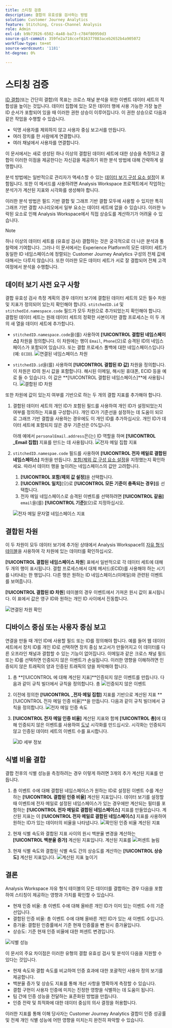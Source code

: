 ```yaml
---
title: 스티칭 검증
description: 결합의 유효성을 검사하는 방법
solution: Customer Journey Analytics
feature: Stitching, Cross-Channel Analysis
role: Admin
exl-id: b9b73926-6502-4a48-ba73-c784f80950d3
source-git-commit: 359fe2a718ccef816377083aceb2652b4a905072
workflow-type: tm+mt
source-wordcount: '1181'
ht-degree: 0%

---
```


# 스티칭 검증

[ID 결합](/help/stitching/overview.md)(또는 간단히 결합)의 목표는 크로스 채널 분석을 위한 이벤트 데이터 세트의 적합성을 높이는 것입니다. 데이터 집합에 있는 모든 데이터 행에 사용 가능한 가장 높은 ID 순서가 포함되어 있을 때 이러한 권한 상승이 이루어집니다. 이 권한 상승으로 다음과 같은 작업을 수행할 수 있습니다.

* 익명 사용자를 제외하지 않고 사용자 중심 보고서를 만듭니다.
* 여러 장치를 한 사람에게 연결합니다.
* 여러 채널에서 사용자를 연결합니다.

이 문서에서는 새로 생성된 하나 이상의 결합된 데이터 세트에 대한 상승을 측정하고 결합이 이러한 이점을 제공한다는 자신감을 제공하기 위한 분석 방법에 대해 간략하게 설명합니다.

분석 방법에는 일반적으로 관리자가 액세스할 수 있는 [데이터 보기 구성 요소 설정](/help/data-views/component-settings/overview.md)이 포함됩니다. 또한 이 메서드를 사용하려면 Analysis Workspace 프로젝트에서 작업하는 분석가가 계산된 지표와 시각화를 생성해야 합니다.

이러한 분석 방법은 필드 기반 결합 및 그래프 기반 결합 모두에 사용할 수 있지만 특히 그래프 기반 결합 시나리오에서 일부 요소는 데이터 세트에 없을 수 있습니다. 이러한 누락된 요소로 인해 Analysis Workspace에서 직접 상승도를 계산하기가 어려울 수 있습니다.

>[!NOTE]
>
>하나 이상의 데이터 세트를 (유효성 검사) 결합하는 것은 궁극적으로 더 나은 분석과 통찰력에 기여합니다. 그러나 이 문서에서는 Experience Platform의 모든 데이터 세트가 동일한 ID 네임스페이스에 정렬되는 Customer Journey Analytics 구성의 전체 값에 대해서는 다루지 않습니다. 또한 이러한 모든 데이터 세트가 서로 잘 결합되어 전체 고객 여정에서 분석을 수행합니다.


## 데이터 보기 사전 요구 사항

결합 유효성 검사 측정 계획의 경우 데이터 보기에 결합된 데이터 세트의 모든 필수 차원 및 지표가 정의되어 있는지 확인해야 합니다. `stitchedID.id` 및 `stitchedId.namespace.code` 필드가 모두 차원으로 추가되었는지 확인해야 합니다. 결합된 데이터 세트는 원래 데이터 세트의 정확한 사본이지만 결합 프로세스는 이 두 개의 새 열을 데이터 세트에 추가합니다.

* `stitchedID.namespace.code`을(를) 사용하여 **[!UICONTROL 결합된 네임스페이스]** 차원을 정의합니다. 이 차원에는 행이 `Email`, `Phone`(으)로 승격된 ID의 네임스페이스가 포함되어 있습니다. 또는 결합 프로세스 폴백에 대한 네임스페이스입니다(예: `ECID`).
  ![연결된 네임스페이스 차원](assets/stitchednamespace-dimension.png)

* `stitchedID.id`을(를) 사용하여 **[!UICONTROL 결합된 ID 값]** 차원을 정의합니다. 이 차원은 ID의 원시 값을 포함합니다. 해시된 이메일, 해시된 휴대폰, ECID 등을 예로 들 수 있습니다. 이 값은 **[!UICONTROL 결합된 네임스페이스]**에 사용됩니다.
  ![결합된 ID 차원](assets/stitchedid-dimension.png)


또한 차원에 값이 있는지 여부를 기반으로 하는 두 개의 결합 지표를 추가해야 합니다.

1. 결합된 데이터 세트의 개인 ID가 포함된 필드를 사용하여 개인 ID가 설정되었는지 여부를 정의하는 지표를 구성합니다. 개인 ID가 기준선을 설정하는 데 도움이 되므로 그래프 기반 결합을 사용하는 경우에도 이 개인 ID를 추가하십시오. 개인 ID가 데이터 세트에 포함되지 않은 경우 기준선은 0%입니다.

   아래 예에서 `personalEmail.address`은(는) ID 역할을 하며 **[!UICONTROL _Email 집합]** 지표를 만드는 데 사용됩니다.
   ![전자 메일 집합 지표](assets/emailset-metric.png)

1. `stitchedID.namespae.code` 필드를 사용하여 **[!UICONTROL 전자 메일로 결합된 네임스페이스]** 차원을 만듭니다. [포함/제외 값 구성 요소 설정](/help/data-views/component-settings/include-exclude-values.md)을 지정했는지 확인하세요. 따라서 데이터 행을 높이려는 네임스페이스의 값만 고려합니다.
   1. **[!UICONTROL 포함/제외 값 설정]**&#x200B;을 선택합니다.
   1. **[!UICONTROL 일치]**(으)로 **[!UICONTROL 모든 기준이 충족되는 경우]**&#x200B;를 선택합니다.
   1. 전자 메일 네임스페이스로 승격된 이벤트를 선택하려면 **[!UICONTROL 같음]** `email`을(를) **[!UICONTROL 기준]**(으)로 지정하십시오.

   ![전자 메일 문자열 네임스페이스 지표](assets/emailstitchednamespace-metric.png)

## 결합된 차원

이 두 차원이 모두 데이터 보기에 추가된 상태에서 Analysis Workspace의 [자유 형식 테이블](/help/analysis-workspace/visualizations/freeform-table/freeform-table.md)을 사용하여 각 차원에 있는 데이터를 확인하십시오.

**[!UICONTROL 결합된 네임스페이스 차원**] 표에서 일반적으로 각 데이터 세트에 대해 두 개의 행이 표시됩니다. 결합 프로세스에서 대체 메서드(ECID)를 사용해야 하는 시기를 나타내는 한 행입니다. 다른 행은 원하는 ID 네임스페이스(이메일)와 관련된 이벤트를 보여줍니다.

**[!UICONTROL 결합된 ID 차원**] 테이블의 경우 이벤트에서 가져온 원시 값이 표시됩니다. 이 표에서 값은 영구 ID와 원하는 개인 ID 사이에서 진동합니다.

![연결된 차원 확인](assets/check-data-on-stitching.png)


## 디바이스 중심 또는 사용자 중심 보고

연결을 만들 때 개인 ID에 사용할 필드 또는 ID를 정의해야 합니다. 예를 들어 웹 데이터 세트에서 장치 ID를 개인 ID로 선택하면 장치 중심 보고서가 만들어지고 이 데이터를 다른 오프라인 채널과 결합할 수 있는 기능이 없어집니다. 이메일과 같은 크로스 채널 필드 또는 ID를 선택하면 인증되지 않은 이벤트가 손실됩니다. 이러한 영향을 이해하려면 인증되지 않은 트래픽의 양과 인증된 트래픽의 양을 파악해야 합니다.

1. 총 **[!UICONTROL 에 대해 계산된 지표]**인증되지 않은 이벤트를 만듭니다. 다음과 같이 규칙 빌더에서 규칙을 정의합니다.
   총 ![인증되지 않은 이벤트](assets/calcmetric-unauthenticatedeventsovertotal.png)

1. 이전에 정의한 **[!UICONTROL _전자 메일 집합]** 지표를 기반으로 계산된 지표 **[!UICONTROL 전자 메일 인증 비율]**을 만듭니다. 다음과 같이 규칙 빌더에서 규칙을 정의합니다.
   ![전자 메일 인증 속도](assets/calcmetric-emailauthenticationrate.png)

1. **[!UICONTROL 전자 메일 인증 비율]** 계산된 지표와 함께 **[!UICONTROL 총]**&#x200B;에 대해 인증되지 않은 이벤트를 사용하여 [도넛](/help/analysis-workspace/visualizations/donut.md) 시각화를 만드십시오. 시각화는 인증되지 않고 인증된 데이터 세트의 이벤트 수를 표시합니다.

   ![ID 세부 정보](assets/identification-details.png)



## 식별 비율 결합

결합 전후의 식별 성능을 측정하려는 경우 이렇게 하려면 3개의 추가 계산된 지표를 만듭니다.

1. 총 이벤트 수에 대해 결합된 네임스페이스가 원하는 ID로 설정된 이벤트 수를 계산하는 **[!UICONTROL 결합된 인증 비율]** 계산된 지표입니다. 데이터 보기를 설정할 때 이벤트에 전자 메일로 설정된 네임스페이스가 있는 경우에만 계산되는 필터를 포함하는 **[!UICONTROL 전자 메일로 결합된 네임스페이스]** 지표를 만들었습니다. 계산된 지표는 이 **[!UICONTROL 전자 메일로 결합된 네임스페이스]** 지표를 사용하여 원하는 ID가 있는 데이터의 비율을 나타냅니다.
   ![확인된 인증 비율 계산된 지표](assets/calcmetric-stitchedauthenticationrate.png)

1. 현재 식별 속도와 결합된 지표 사이의 원시 백분율 변경을 계산하는 **[!UICONTROL 백분율 증가]** 계산된 지표입니다.
   계산된 지표를 ![퍼센트 늘림](assets/calcmetric-percentincrease.png)

1. 현재 식별 속도와 결합된 식별 속도 간의 상승도를 계산하는 **[!UICONTROL 상승도]** 계산된 지표입니다.
   ![계산된 지표 높이기](assets/calcmetric-lift.png)


## 결론

Analysis Workspace 자유 형식 테이블의 모든 데이터를 결합하는 경우 다음을 포함하여 스티칭이 제공하는 영향과 가치를 확인할 수 있습니다.

* 현재 인증 비율: 총 이벤트 수에 대해 올바른 개인 ID가 이미 있는 이벤트 수의 기준선입니다.
* 결합된 인증 비율: 총 이벤트 수에 대해 올바른 개인 ID가 있는 새 이벤트 수입니다.
* 증가율: 결합된 인증률에서 기준 현재 인증률을 뺀 원시 증가율입니다.
* 상승도: 기준 현재 인증 비율에 대한 퍼센트 변경입니다.

![식별 성능](assets/identification-performance.png)

이 문서의 주요 차이점은 이러한 유형의 결합 유효성 검사 및 분석이 다음을 지원할 수 있다는 것입니다.

* 현재 속도와 결합 속도를 비교하여 인증 효과에 대한 포괄적인 사용자 정의 보기를 제공합니다.
* 백분율 증가 및 상승도 지표를 통해 개선 사항을 명확하게 측정할 수 있습니다.
* 결합 구현이 사용자 인증에 미치는 진정한 영향을 식별하는 데 도움이 됩니다.
* 팀 간에 인증 성능을 전달하는 표준화된 방법을 만듭니다.
* 인증 전략 및 최적화에 대한 데이터 중심의 의사 결정을 허용합니다.

이러한 지표를 통해 이해 당사자는 Customer Journey Analytics 결합이 인증 성공률 및 전체 개인 식별 성능에 어떤 영향을 미치는지 완전히 파악할 수 있습니다.

